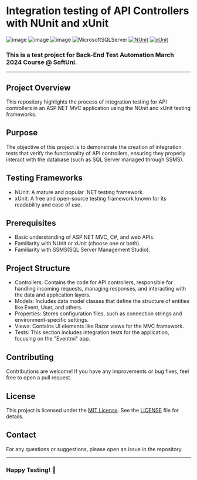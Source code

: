 # Integration testing of API Controllers with NUnit and xUnit
![image](https://img.shields.io/badge/C%23-239120?style=for-the-badge&logo=csharp&logoColor=white)
![image](https://img.shields.io/badge/.NET-512BD4?style=for-the-badge&logo=dotnet&logoColor=white)
![image](https://img.shields.io/badge/Visual_Studio-5C2D91?style=for-the-badge&logo=visual%20studio&logoColor=white)
![MicrosoftSQLServer](https://img.shields.io/badge/Microsoft%20SQL%20Server-CC2927?style=for-the-badge&logo=microsoft%20sql%20server&logoColor=white)
[![NUnit](https://img.shields.io/badge/tested%20with-NUnit-22B2B0.svg)](https://nunit.org/)
[![xUnit](https://img.shields.io/badge/tested%20with-xUnit-5E1F87.svg)](https://xunit.net/)

### This is a test project for **Back-End Test Automation** March 2024 Course @ SoftUni.
---
## Project Overview
This repository highlights the process of integration testing for API controllers in an ASP.NET MVC application using the NUnit and xUnit testing frameworks.

## Purpose
The objective of this project is to demonstrate the creation of integration tests that verify the functionality of API controllers, ensuring they properly interact with the database (such as SQL Server managed through SSMS).

## Testing Frameworks
- NUnit: A mature and popular .NET testing framework.
- xUnit: A free and open-source testing framework known for its readability and ease of use.
  
## Prerequisites
- Basic understanding of ASP.NET MVC, C#, and web APIs.
- Familiarity with NUnit or xUnit (choose one or both).
- Familiarity with SSMS(SQL Server Management Studio).
  
## Project Structure
- Controllers: Contains the code for API controllers, responsible for handling incoming requests, managing responses, and interacting with the data and application layers.
- Models: Includes data model classes that define the structure of entities like Event, User, and others.
- Properties: Stores configuration files, such as connection strings and environment-specific settings.
- Views: Contains UI elements like Razor views for the MVC framework.
- Tests: This section includes integration tests for the application, focusing on the "Eventmi" app.

## Contributing
Contributions are welcome! If you have any improvements or bug fixes, feel free to open a pull request.

## License
This project is licensed under the [MIT License](LICENSE). See the [LICENSE](LICENSE) file for details.

## Contact
For any questions or suggestions, please open an issue in the repository.

---
### Happy Testing! 🚀
